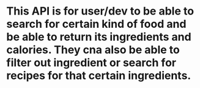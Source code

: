 # This API is for user/dev to be able to search for certain kind of food and be able to return its ingredients and calories. They cna also be able to filter out ingredient or search for recipes for that certain ingredients.